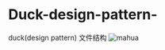 # Duck-design-pattern-
duck(design pattern)
文件结构
![mahua](http://o7q6guhd5.bkt.clouddn.com/%E6%96%87%E4%BB%B6%E7%BB%93%E6%9E%84.PNG)
